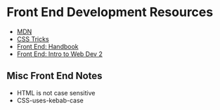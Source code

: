 # Front End Development Resources

- [MDN](https://developer.mozilla.org/en-US/)
- [CSS Tricks](https://css-tricks.com/)
- [Front End: Handbook](https://frontendmasters.com/books/front-end-handbook/2018/)
- [Front End: Intro to Web Dev 2](https://btholt.github.io/intro-to-web-dev-v2/)

## Misc Front End Notes

- HTML is not case sensitive
- CSS-uses-kebab-case